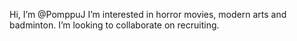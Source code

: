 Hi, I’m @PomppuJ
I’m interested in horror movies, modern arts and badminton.
I’m looking to collaborate on recruiting.

<!---
PomppuJ/PomppuJ is a ✨ special ✨ repository because its `README.md` (this file) appears on your GitHub profile.
You can click the Preview link to take a look at your changes.
--->
